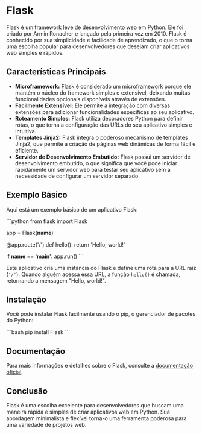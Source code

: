 # Flask

Flask é um framework leve de desenvolvimento web em Python. Ele foi criado por Armin Ronacher e lançado pela primeira vez em 2010. Flask é conhecido por sua simplicidade e facilidade de aprendizado, o que o torna uma escolha popular para desenvolvedores que desejam criar aplicativos web simples e rápidos.

## Características Principais

- **Microframework:** Flask é considerado um microframework porque ele mantém o núcleo do framework simples e extensível, deixando muitas funcionalidades opcionais disponíveis através de extensões.
- **Facilmente Extensível:** Ele permite a integração com diversas extensões para adicionar funcionalidades específicas ao seu aplicativo.
- **Roteamento Simples:** Flask utiliza decoradores Python para definir rotas, o que torna a configuração das URLs do seu aplicativo simples e intuitiva.
- **Templates Jinja2:** Flask integra o poderoso mecanismo de templates Jinja2, que permite a criação de páginas web dinâmicas de forma fácil e eficiente.
- **Servidor de Desenvolvimento Embutido:** Flask possui um servidor de desenvolvimento embutido, o que significa que você pode iniciar rapidamente um servidor web para testar seu aplicativo sem a necessidade de configurar um servidor separado.

## Exemplo Básico

Aqui está um exemplo básico de um aplicativo Flask:

\`\`\`python
from flask import Flask

app = Flask(__name__)

@app.route('/')
def hello():
    return 'Hello, world!'

if __name__ == '__main__':
    app.run()
\`\`\`

Este aplicativo cria uma instância do Flask e define uma rota para a URL raiz (`'/'`). Quando alguém acessa essa URL, a função `hello()` é chamada, retornando a mensagem "Hello, world!".

## Instalação

Você pode instalar Flask facilmente usando o pip, o gerenciador de pacotes do Python:

\`\`\`bash
pip install Flask
\`\`\`

## Documentação

Para mais informações e detalhes sobre o Flask, consulte a [documentação oficial](https://flask.palletsprojects.com/).

## Conclusão

Flask é uma escolha excelente para desenvolvedores que buscam uma maneira rápida e simples de criar aplicativos web em Python. Sua abordagem minimalista e flexível torna-o uma ferramenta poderosa para uma variedade de projetos web.
